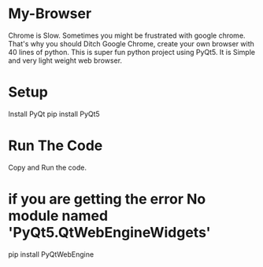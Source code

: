 # My-Browser
Chrome is Slow. Sometimes you might be frustrated with google chrome. That's why you should Ditch Google Chrome, create your own browser with 40 lines of python. This is super fun python project using PyQt5.
It is Simple and very light weight web browser.

# Setup
Install PyQt
pip install PyQt5

# Run The Code
Copy and Run the code.

# if you are getting the error No module named 'PyQt5.QtWebEngineWidgets'
pip install PyQtWebEngine
